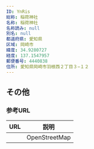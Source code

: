 ```yaml
---
ID: YnRis
総称: 稲荷神社
名称: 稲荷神社
名称読み: null
別名: null
都道府県: 愛知県
区域: 岡崎市
緯度: 34.9280727
経度: 137.1547957
郵便番号: 4440838
住所: 愛知県岡崎市羽根西２丁目３−１２
---
```


## その他

### 参考URL

| URL | 説明          |
| --- | ------------- |
|     | OpenStreetMap |
